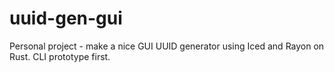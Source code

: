 # uuid-gen-gui
Personal project - make a nice GUI UUID generator using Iced and Rayon on Rust. CLI prototype first.
